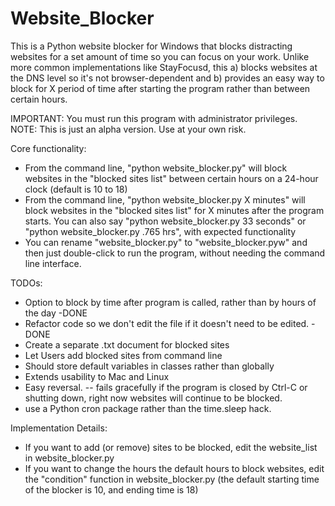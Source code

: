# Website_Blocker
This is a Python website blocker for Windows that blocks distracting websites for a set amount of time so you can focus on your work. Unlike more common implementations like StayFocusd, this a) blocks websites at the DNS level so it's not browser-dependent and b) provides an easy way to block for X period of time after starting the program rather than between certain hours.

IMPORTANT: You must run this program with administrator privileges. 
NOTE: This is just an alpha version. Use at your own risk.


Core functionality:
- From the command line, "python website_blocker.py" will block websites in the "blocked sites list" between certain hours on a 24-hour clock (default is 10 to 18)
- From the command line, "python website_blocker.py X minutes" will block websites in the "blocked sites list" for X minutes after the program starts. You can also say "python website_blocker.py 33 seconds" or "python website_blocker.py .765 hrs", with expected functionality
- You can rename "website_blocker.py" to "website_blocker.pyw" and then just double-click to run the program, without needing the command line interface.


TODOs: 
- Option to block by time after program is called, rather than by hours of the day -DONE
- Refactor code so we don't edit the file if it doesn't need to be edited. -DONE
- Create a separate .txt document for blocked sites
- Let Users add blocked sites from command line
- Should store default variables in classes rather than globally
- Extends usability to Mac and Linux
- Easy reversal.
  -- fails gracefully if the program is closed by Ctrl-C or shutting down, right now websites will continue to be blocked.
- use a Python cron package rather than the time.sleep hack.

Implementation Details:
- If you want to add (or remove) sites to be blocked, edit the website_list in website_blocker.py
- If you want to change the hours the default hours to block websites, edit the "condition" function in website_blocker.py (the default starting time of the blocker is 10, and ending time is 18)
